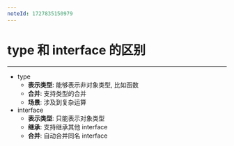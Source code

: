 ```yaml
---
noteId: 1727835150979
---
```

# type 和 interface 的区别
---
- type
	- **表示类型**: 能够表示非对象类型, 比如函数
	- **合并**: 支持类型的合并
	- **场景**: 涉及到复杂运算
- interface
	- **表示类型**: 只能表示对象类型
	- **继承**: 支持继承其他 interface
	- **合并**: 自动合并同名 interface
